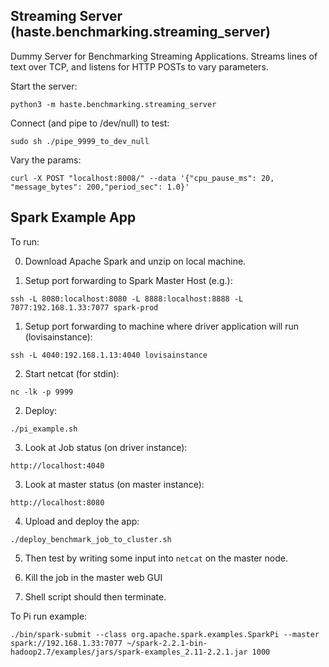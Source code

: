 ## Streaming Server (haste.benchmarking.streaming_server)

Dummy Server for Benchmarking Streaming Applications.
Streams lines of text over TCP, and listens for HTTP POSTs to vary parameters.

Start the server:
```
python3 -m haste.benchmarking.streaming_server
```

Connect (and pipe to /dev/null) to test:
```
sudo sh ./pipe_9999_to_dev_null
```

Vary the params:
```
curl -X POST "localhost:8008/" --data '{"cpu_pause_ms": 20, "message_bytes": 200,"period_sec": 1.0}'
```

## Spark Example App

To run:

0. Download Apache Spark and unzip on local machine.

1. Setup port forwarding to Spark Master Host (e.g.):
```
ssh -L 8080:localhost:8080 -L 8888:localhost:8888 -L 7077:192.168.1.33:7077 spark-prod
```

1. Setup port forwarding to machine where driver application will run (lovisainstance):
```
ssh -L 4040:192.168.1.13:4040 lovisainstance 
```

2. Start netcat (for stdin):
```
nc -lk -p 9999
```

2. Deploy:
```
./pi_example.sh
```

3. Look at Job status (on driver instance):
```
http://localhost:4040
```

3. Look at master status (on master instance):
```
http://localhost:8080
```

4. Upload and deploy the app:
```
./deploy_benchmark_job_to_cluster.sh
```

5. Then test by writing some input into `netcat` on the master node. 

6. Kill the job in the master web GUI
7. Shell script should then terminate.

To Pi run example:
```
./bin/spark-submit --class org.apache.spark.examples.SparkPi --master spark://192.168.1.33:7077 ~/spark-2.2.1-bin-hadoop2.7/examples/jars/spark-examples_2.11-2.2.1.jar 1000
```
